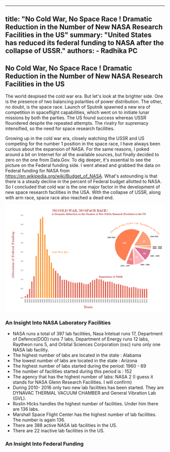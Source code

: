 

---
  title: "No Cold War, No Space Race ! Dramatic Reduction in the Number of New NASA Research Facilities in the US"
  summary: "United States has reduced its federal funding to NASA after the collapse of USSR."
  authors:
    - Radhika PC
---

## No Cold War, No Space Race ! Dramatic Reduction in the Number of New NASA Research Facilities in the US ##

The world despised the cold war era. But let's look at the brighter side. One is the presence of two balancing polarities of power distribution. The other, no doubt, is the space race. Launch of Sputnik spawned a new era of competition in spaceflight capabilities, which went on to initiate lunar missions by both the parties. The US found success whereas USSR floundered despite the repeated attempts. The rivalry for supremacy intensified, so the need for space research facilities.

Growing up in the cold war era, closely watching the USSR and US competing for the number 1 position in the space race, I have always been curious about the expansion of NASA. For the same reasons, I poked around a bit on Internet for all the available sources, but finally decided to zero on the one from Data.Gov. To dig deeper, it's essential to see the picture on the Federal funding side. I went ahead and grabbed the data on Federal funding for NASA from https://en.wikipedia.org/wiki/Budget_of_NASA.  What's astounding is that there is a steady decline in the percent of Federal budget allotted to NASA. So I concluded that cold war is the one major factor in the development of new space research facilities in the USA. With the collapse of USSR, along with arm race, space race also reached a dead end.

![](nasa-fund-bar-black-01.png)

### An Insight Into NASA Laboratory Facilities ###

* NASA runs a total of 397 lab facilities, Nasa Intelsat runs 17, Department of Defence(DOD) runs 7 labs, Department of Energy runs 12 labs, Raytheon runs 5, and Orbital Sciences Corporation (osc) runs only one NASA lab facility.
* The highest number of labs are located in the state : Alabama
* The lowest number of labs are located in the state : Arizona
* The highest number of labs started during the period: 1960 - 69
* The number of facilities started during this period is : 152
* The agency that has the highest number of labs: NASA 2 (I guess it stands for NASA Glenn Research Facilities. I will confirm)
* During 2010- 2016 only two new lab facilities has been started. They are DYNAVAC THERMAL VACUUM CHAMBER and General Vibration Lab (GVL).
* Roslin HIcks handles the highest number of facilities. Under him there are 136 labs.
* Marshall Space Flight Center has the highest number of lab facilities. The number is again 136.
* There are 388 active NASA lab facilities in the US.
* There are 22 inactive lab facilities in the US.

### An Insight Into Federal Funding ###
